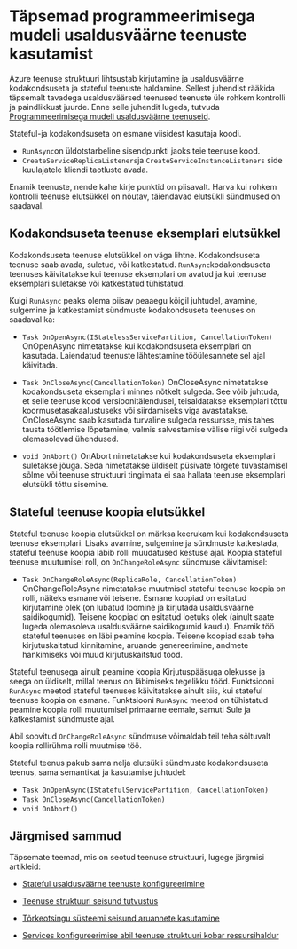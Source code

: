 <properties
   pageTitle="Täpsemad usaldusväärne teenuste kasutamist | Microsoft Azure'i"
   description="Lugege täpsemalt teenuse struktuuri usaldusväärsed teenused paindlikkuse teenuste kasutamist."
   services="Service-Fabric"
   documentationCenter=".net"
   authors="vturecek"
   manager="timlt"
   editor="masnider"/>

<tags
   ms.service="Service-Fabric"
   ms.devlang="dotnet"
   ms.topic="article"
   ms.tgt_pltfrm="NA"
   ms.workload="NA"
   ms.date="10/19/2016"
   ms.author="vturecek"/>

# <a name="advanced-usage-of-the-reliable-services-programming-model"></a>Täpsemad programmeerimisega mudeli usaldusväärne teenuste kasutamist
Azure teenuse struktuuri lihtsustab kirjutamine ja usaldusväärne kodakondsuseta ja stateful teenuste haldamine. Sellest juhendist rääkida täpsemalt tavadega usaldusväärsed teenused teenuste üle rohkem kontrolli ja paindlikkust juurde. Enne selle juhendit lugeda, tutvuda [Programmeerimisega mudeli usaldusväärne teenuseid](service-fabric-reliable-services-introduction.md).

Stateful-ja kodakondsuseta on esmane viisidest kasutaja koodi.

 - `RunAsync`on üldotstarbeline sisendpunkti jaoks teie teenuse kood.
 - `CreateServiceReplicaListeners`ja `CreateServiceInstanceListeners` side kuulajatele kliendi taotluste avada.
 
Enamik teenuste, nende kahe kirje punktid on piisavalt. Harva kui rohkem kontrolli teenuse elutsükkel on nõutav, täiendavad elutsükli sündmused on saadaval.

## <a name="stateless-service-instance-lifecycle"></a>Kodakondsuseta teenuse eksemplari elutsükkel

Kodakondsuseta teenuse elutsükkel on väga lihtne. Kodakondsuseta teenuse saab avada, suletud, või katkestatud. `RunAsync`kodakondsuseta teenuses käivitatakse kui teenuse eksemplari on avatud ja kui teenuse eksemplari suletakse või katkestatud tühistatud. 

Kuigi `RunAsync` peaks olema piisav peaaegu kõigil juhtudel, avamine, sulgemine ja katkestamist sündmuste kodakondsuseta teenuses on saadaval ka:

- `Task OnOpenAsync(IStatelessServicePartition, CancellationToken)`
  OnOpenAsync nimetatakse kui kodakondsuseta eksemplari on kasutada. Laiendatud teenuste lähtestamine tööülesannete sel ajal käivitada.

- `Task OnCloseAsync(CancellationToken)`
  OnCloseAsync nimetatakse kodakondsuseta eksemplari minnes nõtkelt sulgeda. See võib juhtuda, et selle teenuse kood versioonitäiendusel, teisaldatakse eksemplari tõttu koormusetasakaalustuseks või siirdamiseks viga avastatakse. OnCloseAsync saab kasutada turvaline sulgeda ressursse, mis tahes tausta töötlemise lõpetamine, valmis salvestamise välise riigi või sulgeda olemasolevad ühendused.

- `void OnAbort()`
  OnAbort nimetatakse kui kodakondsuseta eksemplari suletakse jõuga. Seda nimetatakse üldiselt püsivate tõrgete tuvastamisel sõlme või teenuse struktuuri tingimata ei saa hallata teenuse eksemplari elutsükli tõttu sisemine.

## <a name="stateful-service-replica-lifecycle"></a>Stateful teenuse koopia elutsükkel

Stateful teenuse koopia elutsükkel on märksa keerukam kui kodakondsuseta teenuse eksemplari. Lisaks avamine, sulgemine ja sündmuste katkestada, stateful teenuse koopia läbib rolli muudatused kestuse ajal. Koopia stateful teenuse muutumisel roll, on `OnChangeRoleAsync` sündmuse käivitamisel:

- `Task OnChangeRoleAsync(ReplicaRole, CancellationToken)`
  OnChangeRoleAsync nimetatakse muutmisel stateful teenuse koopia on rolli, näiteks esmane või teisene. Esmane koopiad on esitatud kirjutamine olek (on lubatud loomine ja kirjutada usaldusväärne saidikogumid). Teisene koopiad on esitatud loetuks olek (ainult saate lugeda olemasoleva usaldusväärne saidikogumid kaudu). Enamik töö stateful teenuses on läbi peamine koopia. Teisene koopiad saab teha kirjutuskaitstud kinnitamine, aruande genereerimine, andmete hankimiseks või muud kirjutuskaitstud tööd.

Stateful teenusega ainult peamine koopia Kirjutuspääsuga olekusse ja seega on üldiselt, millal teenus on läbimiseks tegelikku tööd. Funktsiooni `RunAsync` meetod stateful teenuses käivitatakse ainult siis, kui stateful teenuse koopia on esmane. Funktsiooni `RunAsync` meetod on tühistatud peamine koopia rolli muutumisel primaarne eemale, samuti Sule ja katkestamist sündmuste ajal. 

Abil soovitud `OnChangeRoleAsync` sündmuse võimaldab teil teha sõltuvalt koopia rollirühma rolli muutmise töö.

Stateful teenus pakub sama nelja elutsükli sündmuste kodakondsuseta teenus, sama semantikat ja kasutamise juhtudel:

- `Task OnOpenAsync(IStatefulServicePartition, CancellationToken)`
- `Task OnCloseAsync(CancellationToken)`
- `void OnAbort()`



## <a name="next-steps"></a>Järgmised sammud
Täpsemate teemad, mis on seotud teenuse struktuuri, lugege järgmisi artikleid:

- [Stateful usaldusväärne teenuste konfigureerimine](service-fabric-reliable-services-configuration.md)

- [Teenuse struktuuri seisund tutvustus](service-fabric-health-introduction.md)

- [Tõrkeotsingu süsteemi seisund aruannete kasutamine](service-fabric-understand-and-troubleshoot-with-system-health-reports.md)

- [Services konfigureerimise abil teenuse struktuuri kobar ressursihaldur](service-fabric-cluster-resource-manager-configure-services.md)
